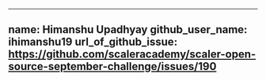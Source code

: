  ---
name: Himanshu Upadhyay
github_user_name: ihimanshu19
url_of_github_issue: https://github.com/scaleracademy/scaler-open-source-september-challenge/issues/190 
---